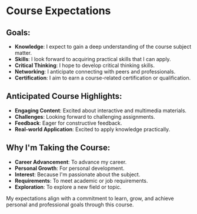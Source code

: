 # Course Expectations

## Goals:

- **Knowledge**: I expect to gain a deep understanding of the course subject matter.
- **Skills**: I look forward to acquiring practical skills that I can apply.
- **Critical Thinking**: I hope to develop critical thinking skills.
- **Networking**: I anticipate connecting with peers and professionals.
- **Certification**: I aim to earn a course-related certification or qualification.

## Anticipated Course Highlights:

- **Engaging Content**: Excited about interactive and multimedia materials.
- **Challenges**: Looking forward to challenging assignments.
- **Feedback**: Eager for constructive feedback.
- **Real-world Application**: Excited to apply knowledge practically.

## Why I'm Taking the Course:

- **Career Advancement**: To advance my career.
- **Personal Growth**: For personal development.
- **Interest**: Because I'm passionate about the subject.
- **Requirements**: To meet academic or job requirements.
- **Exploration**: To explore a new field or topic.

My expectations align with a commitment to learn, grow, and achieve personal and professional goals through this course.
